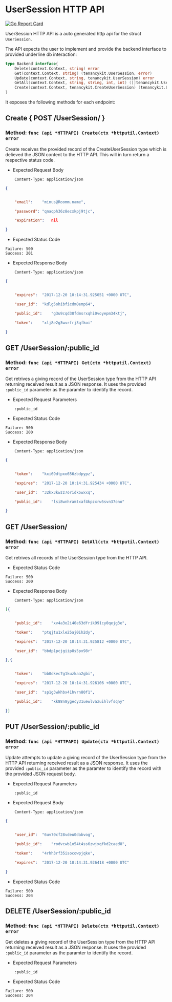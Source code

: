 UserSession HTTP API 
===============================

[![Go Report Card](https://goreportcard.com/badge/github.com/gokit/tenancykit/api/usersessionapi)](https://goreportcard.com/report/github.com/gokit/tenancykit/api/usersessionapi)

UserSession HTTP API is a auto generated http api for the struct `UserSession`.

The API expects the user to implement and provide the backend interface to provided underline db interaction:

```go
type Backend interface{
    Delete(context.Context, string) error
    Get(context.Context, string) (tenancykit.UserSession, error)
    Update(context.Context, string, tenancykit.UserSession) error
    GetAll(context.Context, string, string, int, int) ([]tenancykit.UserSession, int, error)
    Create(context.Context, tenancykit.CreateUserSession) (tenancykit.UserSession, error)
}
```

It exposes the following methods for each endpoint:

## Create { POST /UserSession/ }
### Method: `func (api *HTTPAPI) Create(ctx *httputil.Context) error`

Create receives the provided record of the CreateUserSession type which is delieved the 
JSON content to the HTTP API. This will in turn return a respective status code.

- Expected Request Body

```http
    Content-Type: application/json
```

```json
{


    "email":	"minus@Roomm.name",

    "password":	"qnaqph36z8ecxkpj9tjc",

    "expiration":	nil

}
```

- Expected Status Code

```
Failure: 500
Success: 201
```

- Expected Response Body

```http
    Content-Type: application/json
```

```json
{


    "expires":	"2017-12-20 10:14:31.925051 +0000 UTC",

    "user_id":	"kdlg5ohibficdm0emp64",

    "public_id":	"g3u9cqd38fdmsrxqhi0voyepm34ktj",

    "token":	"xlj8e2g3wvrfrj3qfkoi"

}
```

## GET /UserSession/:public_id
### Method: `func (api *HTTPAPI) Get(ctx *httputil.Context) error`

Get retrives a giving record of the UserSession type from the HTTP API returning received result as a JSON
response. It uses the provided `:public_id` parameter as the paramter to identify the record.

- Expected Request Parameters

```
    :public_id
```

- Expected Status Code

```
Failure: 500
Success: 200
```

- Expected Response Body

```http
    Content-Type: application/json
```

```json
{


    "token":	"kxi69dtpxo656zbdpypz",

    "expires":	"2017-12-20 10:14:31.925434 +0000 UTC",

    "user_id":	"32kx3kwzz7oridkowxxq",

    "public_id":	"lsi8wnhramtxaf4kpzxrw5svn37ono"

}
```

## GET /UserSession/
### Method: `func (api *HTTPAPI) GetAll(ctx *httputil.Context) error`

Get retrives all records of the UserSession type from the HTTP API.

- Expected Status Code

```
Failure: 500
Success: 200
```

- Expected Response Body

```http
    Content-Type: application/json
```

```json
[{


    "public_id":	"xv4a3o2i40e63dfrik991cy0qejg3e",

    "token":	"ptqjtu1xle25aj0ih2dy",

    "expires":	"2017-12-20 10:14:31.925812 +0000 UTC",

    "user_id":	"bbdp1pcjgiip8s5px98r"

},{


    "token":	"bb0dkec7g1kuzkaa2gbi",

    "expires":	"2017-12-20 10:14:31.926106 +0000 UTC",

    "user_id":	"sp1g3wkhbx41hvrn80f1",

    "public_id":	"kk88n8ygecy31uewlvazuihlvfsqny"

}]
```

## PUT /UserSession/:public_id
### Method: `func (api *HTTPAPI) Update(ctx *httputil.Context) error`

Update attempts to update a giving record of the UserSession type from the HTTP API returning received result as a JSON
response. It uses the provided `:public_id` parameter as the paramter to identify the record with the provided JSON request body.

- Expected Request Parameters

```
    :public_id
```

- Expected Request Body

```http
    Content-Type: application/json
```

```json
{


    "user_id":	"6uv70cf28vdeu0dabvog",

    "public_id":	"rodvcwb1o54t4ss6zwjxqfkd2caed8",

    "token":	"4rhh3rf35isocowpjqke",

    "expires":	"2017-12-20 10:14:31.926418 +0000 UTC"

}
```

- Expected Status Code

```
Failure: 500
Success: 204
```

## DELETE /UserSession/:public_id
### Method: `func (api *HTTPAPI) Delete(ctx *httputil.Context) error`

Get deletes a giving record of the UserSession type from the HTTP API returning received result as a JSON
response. It uses the provided `:public_id` parameter as the paramter to identify the record.

- Expected Request Parameters

```
    :public_id
```

- Expected Status Code

```
Failure: 500
Success: 204
```

